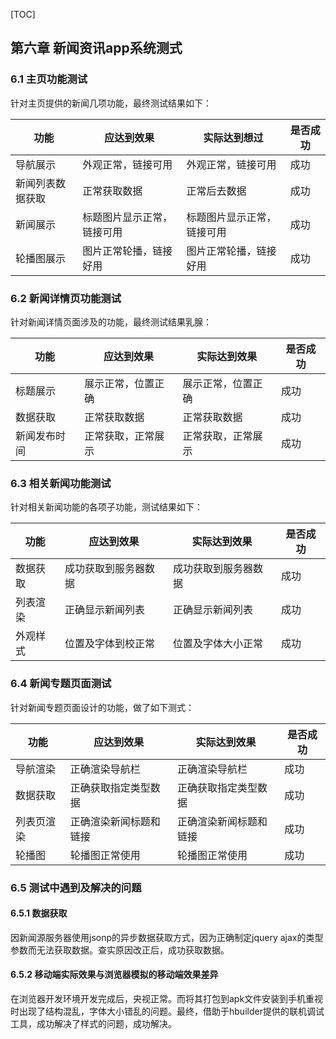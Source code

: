 
[TOC]

#### 

## 第六章 新闻资讯app系统测式

### 6.1 主页功能测试

针对主页提供的新闻几项功能，最终测试结果如下：

| 功能       | 应达到效果         | 实际达到想过        | 是否成功 |
| -------- | ------------- | ------------- | ---- |
| 导航展示     | 外观正常，链接可用     | 外观正常，链接可用     | 成功   |
| 新闻列表数据获取 | 正常获取数据        | 正常后去数据        | 成功   |
| 新闻展示     | 标题图片显示正常，链接可用 | 标题图片显示正常，链接可用 | 成功   |
| 轮播图展示    | 图片正常轮播，链接好用   | 图片正常轮播，链接好用   | 成功   |



### 6.2 新闻详情页功能测试

针对新闻详情页面涉及的功能，最终测试结果乳腺：

| 功能     | 应达到效果     | 实际达到效果    | 是否成功 |
| ------ | --------- | --------- | ---- |
| 标题展示   | 展示正常，位置正确 | 展示正常，位置正确 | 成功   |
| 数据获取   | 正常获取数据    | 正常获取数据    | 成功   |
| 新闻发布时间 | 正常获取，正常展示 | 正常获取，正常展示 | 成功   |

### 6.3 相关新闻功能测试

针对相关新闻功能的各项子功能，测试结果如下：

| 功能   | 应达到效果      | 实际达到效果     | 是否成功 |
| ---- | ---------- | ---------- | ---- |
| 数据获取 | 成功获取到服务器数据 | 成功获取到服务器数据 | 成功   |
| 列表渲染 | 正确显示新闻列表   | 正确显示新闻列表   | 成功   |
| 外观样式 | 位置及字体到校正常  | 位置及字体大小正常  | 成功   |

### 6.4 新闻专题页面测试

针对新闻专题页面设计的功能，做了如下测式：

| 功能    | 应达到效果       | 实际达到效果      | 是否成功 |
| ----- | ----------- | ----------- | ---- |
| 导航渲染  | 正确渲染导航栏     | 正确渲染导航栏     | 成功   |
| 数据获取  | 正确获取指定类型数据  | 正确获取指定类型数据  | 成功   |
| 列表页渲染 | 正确渲染新闻标题和链接 | 正确渲染新闻标题和链接 | 成功   |
| 轮播图   | 轮播图正常使用     | 轮播图正常使用     | 成功   |

### 6.5 测试中遇到及解决的问题

#### 6.5.1 数据获取

因新闻源服务器使用jsonp的异步数据获取方式，因为正确制定jquery ajax的类型参数而无法获取数据。查实原因改正后，成功获取数据。

#### 6.5.2 移动端实际效果与浏览器模拟的移动端效果差异

在浏览器开发环境开发完成后，央视正常。而将其打包到apk文件安装到手机重视时出现了结构混乱，字体大小错乱的问题。最终，借助于hbuilder提供的联机调试工具，成功解决了样式的问题，成功解决。

### 

